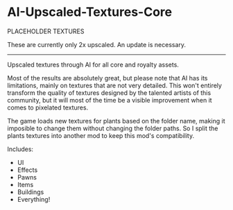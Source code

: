 # AI-Upscaled-Textures-Core

PLACEHOLDER TEXTURES

These are currently only 2x upscaled. An update is necessary.

---

Upscaled textures through AI for all core and royalty assets.

Most of the results are absolutely great, but please note that AI has its limitations, mainly on textures that are not very detailed.
This won't entirely transform the quality of textures designed by the talented artists of this community, but it will most of the time be a visible improvement when it comes to pixelated textures.

The game loads new textures for plants based on the folder name, making it imposible to change them without changing the folder paths.
So I split the plants textures into another mod to keep this mod's compatibility.

Includes:
- UI
- Effects
- Pawns
- Items
- Buildings
- Everything!